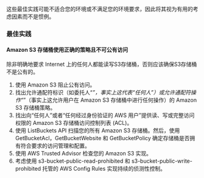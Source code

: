 

这些最佳实践可能不适合您的环境或不满足您的环境要求，因此将其视为有用的考虑因素而不是惯例。


### 最佳实践

#### Amazon S3 存储桶使用正确的策略且不可公有访问

除非明确地要求 Internet 上的任何人都能读写S3存储桶，否则应该确保S3存储桶不是公有的。

1. 使用 Amazon S3 阻止公有访问。
2. 找出允许通配符标识（如委托人“*”，事实上这代表“任何人”）或允许通配符操作“*”（事实上这允许用户在 Amazon S3 存储桶中进行任何操作）的 Amazon S3 存储桶策略。
3. 找出向“任何人”或者“任何经过身份验证的 AWS 用户”提供读、写或完整访问权限的 Amazon S3 存储桶访问控制列表 (ACL)。
4. 使用 ListBuckets API 扫描您的所有 Amazon S3 存储桶。然后，使用 GetBucketAcl，GetBucketWebsite 和 GetBucketPolicy 确定存储桶是否拥有符合要求的访问管理和配置。
5. 使用 AWS Trusted Advisor 检查您的 Amazon S3 实现。
6. 考虑使用 s3-bucket-public-read-prohibited 和 s3-bucket-public-write-prohibited 托管的 AWS Config Rules 实现持续的侦测性控制。

